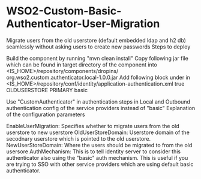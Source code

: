 # WSO2-Custom-Basic-Authenticator-User-Migration

Migrate users from the old userstore (default embedded ldap and h2 db) seamlessly without asking users to create new passwords
Steps to deploy

Build the component by running "mvn clean install"
Copy following jar file which can be found in target directory of the component into <IS_HOME>/repository/components/dropins/ org.wso2.custom.authenticator.local-1.0.0.jar
Add following block under <AuthenticatorConfigs> in <IS_HOME>/repository/conf/identity/application-authentication.xml
    <AuthenticatorConfig name="MultiAttributeAuthenticator" enabled="true">
        <Parameter name="EnableUserMigration">true</Parameter>
        <Parameter name="OldUserStoreDomain">OLDUSERSTORE</Parameter>
        <Parameter name="NewUserStoreDomain">PRIMARY</Parameter>
        <Parameter name="AuthMechanism">basic</Parameter>
    </AuthenticatorConfig>
  
Use "CustomAuthenticator" in authentication steps in Local and Outbound authentication config of the service providers instead of "basic"
Explanation of the configuration parameters

EnableUserMigration: Specifies whether to migrate users from the old userstore to new userstore
OldUserStoreDomain: Userstore domain of the secodnary userstore which is pointed to the old userstore.
NewUserStoreDomain: Where the users should be migrated to from the old usersore
AuthMechanism: This is to tell identity server to consider this authenticator also using the "basic" auth mechanism. This is useful if you are trying to SSO with other service providers which are using default basic authenticator.
